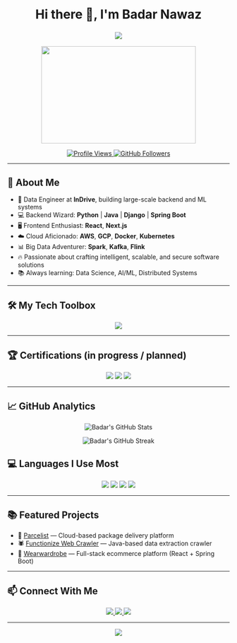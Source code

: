 <!-- Badar Nawaz GitHub Profile README -->

<h1 align="center">Hi there 👋, I'm Badar Nawaz</h1>
<h3 align="center">
  <img src="https://readme-typing-svg.herokuapp.com/?lines=Software%20Engineer;Data%20Engineer;Cloud%20Enthusiast;Always%20learning%20new%20things!&center=true&width=500&height=50">
</h3>

<p align="center">
  <img src="https://media.giphy.com/media/26tn33aiTi1jkl6H6/giphy.gif" width="350" height="220">
</p>

<p align="center">
  <a href="https://github.com/BadarNawaz33">
    <img src="https://komarev.com/ghpvc/?username=BadarNawaz33&label=Profile%20views&color=0e6e55&style=flat" alt="Profile Views" />
  </a>
  <a href="https://github.com/BadarNawaz33?tab=followers">
    <img src="https://img.shields.io/github/followers/BadarNawaz33?label=Followers&style=social" alt="GitHub Followers" />
  </a>
</p>

---

## 🚀 About Me

- 🎯 Data Engineer at **InDrive**, building large-scale backend and ML systems  
- 💻 Backend Wizard: **Python** | **Java** | **Django** | **Spring Boot**  
- 🖥️ Frontend Enthusiast: **React**, **Next.js**  
- ☁️ Cloud Aficionado: **AWS**, **GCP**, **Docker**, **Kubernetes**  
- 📊 Big Data Adventurer: **Spark**, **Kafka**, **Flink**  
- 🔥 Passionate about crafting intelligent, scalable, and secure software solutions  
- 📚 Always learning: Data Science, AI/ML, Distributed Systems

---

## 🛠️ My Tech Toolbox

<p align="center">
  <img src="https://skillicons.dev/icons?i=python,java,js,ruby,react,nextjs,django,flask,nodejs,spring,aws,gcp,docker,kubernetes,postgres,mysql,mongodb,redis,fastapi,tensorflow,pytorch,git,github,linux" />
</p>

---

## 🏆 Certifications (in progress / planned)
<p align="center">
  <img src="https://img.shields.io/badge/AWS%20Certified%20Cloud%20Practitioner-232F3E?style=for-the-badge&logo=amazonaws&logoColor=white" />
  <img src="https://img.shields.io/badge/TensorFlow%20Developer-FF6F00?style=for-the-badge&logo=tensorflow&logoColor=white" />
  <img src="https://img.shields.io/badge/Data%20Science%20Specialization-003B57?style=for-the-badge&logo=coursera&logoColor=white" />
</p>

---

## 📈 GitHub Analytics

<p align="center">
  <img src="https://github-readme-stats.vercel.app/api?username=BadarNawaz33&show_icons=true&theme=default&hide_border=true&count_private=true" alt="Badar's GitHub Stats" />
</p>

<p align="center">
  <img src="https://github-readme-streak-stats.herokuapp.com/?user=BadarNawaz33&theme=default&hide_border=true" alt="Badar's GitHub Streak" />
</p>


## 💻 Languages I Use Most

<p align="center">
  <img src="https://img.shields.io/badge/Python-3776AB?style=for-the-badge&logo=python&logoColor=white" />
  <img src="https://img.shields.io/badge/Java-007396?style=for-the-badge&logo=java&logoColor=white" />
  <img src="https://img.shields.io/badge/JavaScript-F7DF1E?style=for-the-badge&logo=javascript&logoColor=black" />
  <img src="https://img.shields.io/badge/Ruby-CC342D?style=for-the-badge&logo=ruby&logoColor=white" />
</p>


---

## 📚 Featured Projects

- 🚀 [Parcelist](https://www.parcelist.com) — Cloud-based package delivery platform  
- 🕷️ [Functionize Web Crawler](https://functionize.com) — Java-based data extraction crawler  
- 👕 [Wearwardrobe](https://wearwardrobe.co) — Full-stack ecommerce platform (React + Spring Boot)

---

## 📫 Connect With Me

<p align="center">
  <a href="mailto:malik.badar.nawaz@gmail.com">
    <img src="https://img.shields.io/badge/Gmail-malik.badar.nawaz@gmail.com-red?style=for-the-badge&logo=gmail" />
  </a>
  <a href="https://linkedin.com/in/badar-nawaz-2a03a728b/">
    <img src="https://img.shields.io/badge/LinkedIn-Badar%20Nawaz-blue?style=for-the-badge&logo=linkedin" />
  </a>
  <a href="https://github.com/BadarNawaz33">
    <img src="https://img.shields.io/badge/GitHub-BadarNawaz33-black?style=for-the-badge&logo=github" />
  </a>
</p>

---

<p align="center">
  <img src="https://capsule-render.vercel.app/api?type=waving&color=0e6e55&height=100&section=footer"/>
</p>
